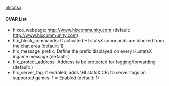 [hlstatsx](plugins/hlstatsx.smx?raw=true): 
#### CVAR List
 * hlxce_webpage: http://www.hlxcommunity.com (default: http://www.hlxcommunity.com)
 * hlx_block_commands: If activated HLstatsX commands are blocked from the chat area (default: 1)
 * hlx_message_prefix: Define the prefix displayed on every HLstatsX ingame message (default: )
 * hlx_protect_address: Address to be protected for logging/forwarding (default: )
 * hlx_server_tag: If enabled, adds \HLstatsX:CE\ to server tags on supported games. 1 = Enabled  (default: 1)
